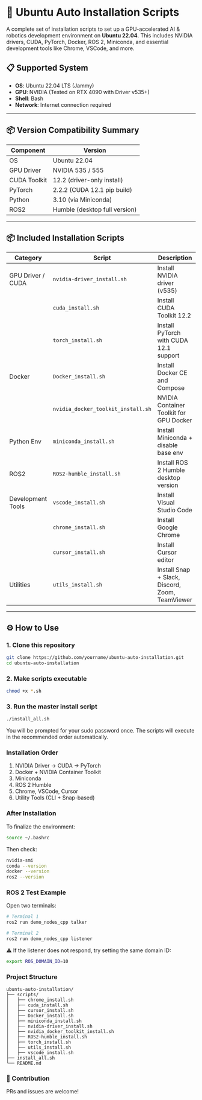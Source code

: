 # 🚀 Ubuntu Auto Installation Scripts

A complete set of installation scripts to set up a GPU-accelerated AI & robotics development environment on **Ubuntu 22.04**.
This includes NVIDIA drivers, CUDA, PyTorch, Docker, ROS 2, Miniconda, and essential development tools like Chrome, VSCode, and more.

## 📋 Supported System

- **OS**: Ubuntu 22.04 LTS (Jammy)
- **GPU**: NVIDIA (Tested on RTX 4090 with Driver v535+)
- **Shell**: Bash
- **Network**: Internet connection required

---

## 📦 Version Compatibility Summary

| Component     | Version                       |
|---------------|-------------------------------|
| OS            | Ubuntu 22.04                  |
| GPU Driver    | NVIDIA 535 / 555              |
| CUDA Toolkit  | 12.2 (driver-only install)    |
| PyTorch       | 2.2.2 (CUDA 12.1 pip build)   |
| Python        | 3.10 (via Miniconda)          |
| ROS2          | Humble (desktop full version) |

---

## 📦 Included Installation Scripts

| Category              | Script                                | Description                                        |
|-----------------------|---------------------------------------|----------------------------------------------------|
| GPU Driver / CUDA     | `nvidia-driver_install.sh`       | Install NVIDIA driver (v535)                       |
|                       | `cuda_install.sh`                | Install CUDA Toolkit 12.2                          |
|                       | `torch_install.sh`               | Install PyTorch with CUDA 12.1 support             |
| Docker                | `Docker_install.sh`              | Install Docker CE and Compose                      |
|                       | `nvidia_docker_toolkit_install.sh`    | NVIDIA Container Toolkit for GPU Docker            |
| Python Env            | `miniconda_install.sh`           | Install Miniconda + disable base env               |
| ROS2                  | `ROS2-humble_install.sh`         | Install ROS 2 Humble desktop version               |
| Development Tools     | `vscode_install.sh`              | Install Visual Studio Code                         |
|                       | `chrome_install.sh`              | Install Google Chrome                              |
|                       | `cursor_install.sh`                   | Install Cursor editor                              |
| Utilities             | `utils_install.sh`               | Install Snap + Slack, Discord, Zoom, TeamViewer    |

---

## ⚙️ How to Use

### 1. Clone this repository

```bash
git clone https://github.com/yourname/ubuntu-auto-installation.git
cd ubuntu-auto-installation
```

### 2. Make scripts executable

```bash
chmod +x *.sh
```

### 3. Run the master install script
```bash
./install_all.sh
```
You will be prompted for your sudo password once.
The scripts will execute in the recommended order automatically.


### Installation Order
1. NVIDIA Driver → CUDA → PyTorch
2. Docker + NVIDIA Container Toolkit
3. Miniconda
4. ROS 2 Humble
5. Chrome, VSCode, Cursor
6. Utility Tools (CLI + Snap-based)


### After Installation
To finalize the environment:

```bash
source ~/.bashrc
```

Then check:

```bash
nvidia-smi
conda --version
docker --version
ros2 --version
```

### ROS 2 Test Example
Open two terminals:

```bash
# Terminal 1
ros2 run demo_nodes_cpp talker
```

```bash
# Terminal 2
ros2 run demo_nodes_cpp listener
```

⚠️ If the listener does not respond, try setting the same domain ID:

```bash
export ROS_DOMAIN_ID=10
```


### Project Structure
```
ubuntu-auto-installation/
├── scripts/
│   ├── chrome_install.sh
│   ├── cuda_install.sh
│   ├── cursor_install.sh
│   ├── Docker_install.sh
│   ├── miniconda_install.sh
│   ├── nvidia-driver_install.sh
│   ├── nvidia_docker_toolkit_install.sh
│   ├── ROS2-humble_install.sh
│   ├── torch_install.sh
│   ├── utils_install.sh
│   ├── vscode_install.sh
├── install_all.sh
└── README.md
```


### 🙋 Contribution
PRs and issues are welcome!